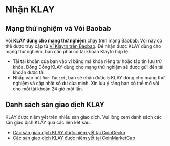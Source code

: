 # Nhận KLAY

## Mạng thử nghiệm và Vòi Baobab <a id="baobab-testnet-and-faucet"></a>

Vòi **KLAY dùng cho mạng thử nghiệm** chạy trên mạng Baobab. Vòi này có thể được truy cập từ [Ví Klaytn trên Baobab](https://baobab.wallet.klaytn.foundation). Để nhận được KLAY dùng cho mạng thử nghiệm, bạn cần phải có tài khoản Klaytn hợp lệ.

* Tải tài khoản của bạn vào ví bằng mã khóa riêng tư hoặc tập tin lưu trữ khóa. Đồng Đồng KLAY dùng cho mạng thử nghiệm sẽ được gửi đến tài khoản được tải.
* Nhấp vào nút `Run Faucet`, bạn sẽ nhận được 5 KLAY dùng cho mạng thử nghiệm và cập nhật số dư của mình. Xin lưu ý rằng bạn có thể mở vòi cho mỗi tài khoản 24 giờ một lần.

## Danh sách sàn giao dịch KLAY <a id="klay-exchange-list"></a>

KLAY được niêm yết trên nhiều sàn giao dịch.  Vui lòng xem danh sách các sàn giao dịch KLAY qua các liên kết sau.

- [Các sàn giao dịch KLAY được niêm yết tại CoinGecko](https://www.coingecko.com/en/coins/klay#markets)
- [Các sàn giao dịch KLAY được niêm yết tại CoinMarketCap](https://coinmarketcap.com/currencies/klaytn/markets/)

